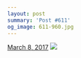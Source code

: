 ```yaml
---
layout: post
summary: 'Post #611'
og_image: 611-960.jpg
---
```


<p>
  <time><a href="/611">March 8, 2017</a></time>
  <a href="/611"><img src="{{ site.assets_url }}/611-480.jpg" srcset="{{ site.assets_url }}/611-240.jpg 240w, {{ site.assets_url }}/611-480.jpg 480w, {{ site.assets_url }}/611-720.jpg 720w, {{ site.assets_url }}/611-960.jpg 960w" sizes="(min-width: 700px) 50vw, calc(100vw - 2rem)" /></a>
</p>
